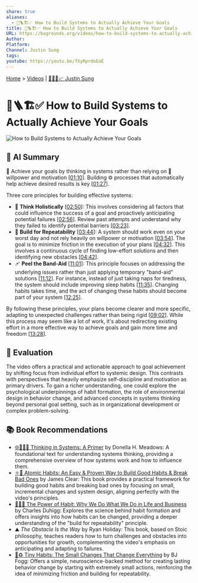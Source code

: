 ```yaml
---
share: true
aliases:
  - 🎯🪜🏗️✅ How to Build Systems to Actually Achieve Your Goals
title: 🎯🪜🏗️✅ How to Build Systems to Actually Achieve Your Goals
URL: https://bagrounds.org/videos/how-to-build-systems-to-actually-achieve-your-goals
Author: 
Platform: 
Channel: Justin Sung
tags: 
youtube: https://youtu.be/fXyRprdoEoE
---
```

[Home](../index.md) > [Videos](./index.md) | [🧠👨‍🎓📈 Justin Sung](../people/justin-sung.md)  
# 🎯🪜🏗️✅ How to Build Systems to Actually Achieve Your Goals  
![How to Build Systems to Actually Achieve Your Goals](https://youtu.be/fXyRprdoEoE)  
  
## 🤖 AI Summary  
🎯 Achieve your goals by thinking in systems rather than relying on 💪 willpower and motivation \[[01:10](http://www.youtube.com/watch?v=fXyRprdoEoE&t=70)\]. Building ⚙️ processes that automatically help achieve desired results is key \[[01:27](http://www.youtube.com/watch?v=fXyRprdoEoE&t=87)\].  
  
Three core principles for building effective systems:  
  
* 🤔 **Think Holistically** \[[02:50](http://www.youtube.com/watch?v=fXyRprdoEoE&t=170)\]: This involves considering all factors that could influence the success of a goal and proactively anticipating potential failures \[[02:56](http://www.youtube.com/watch?v=fXyRprdoEoE&t=176)\]. Review past attempts and understand why they failed to identify potential barriers \[[03:23](http://www.youtube.com/watch?v=fXyRprdoEoE&t=203)\].  
* 🔁 **Build for Repeatability** \[[03:44](http://www.youtube.com/watch?v=fXyRprdoEoE&t=224)\]: A system should work even on your worst day and not rely heavily on willpower or motivation \[[03:54](http://www.youtube.com/watch?v=fXyRprdoEoE&t=234)\]. The goal is to minimize friction in the execution of your plans \[[04:32](http://www.youtube.com/watch?v=fXyRprdoEoE&t=272)\]. This involves a continuous cycle of finding low-effort solutions and then identifying new obstacles \[[04:42](http://www.youtube.com/watch?v=fXyRprdoEoE&t=282)\].  
* 🩹 **Peel the Band-Aid** \[[11:01](http://www.youtube.com/watch?v=fXyRprdoEoE&t=661)\]: This principle focuses on addressing the underlying issues rather than just applying temporary "band-aid" solutions \[[11:12](http://www.youtube.com/watch?v=fXyRprdoEoE&t=672)\]. For instance, instead of just taking naps for tiredness, the system should include improving sleep habits \[[11:35](http://www.youtube.com/watch?v=fXyRprdoEoE&t=695)\]. Changing habits takes time, and the act of changing these habits should become part of your system \[[12:25](http://www.youtube.com/watch?v=fXyRprdoEoE&t=745)\].  
  
By following these principles, your plans become clearer and more specific, adapting to unexpected challenges rather than being rigid \[[09:02](http://www.youtube.com/watch?v=fXyRprdoEoE&t=542)\]. While this process may seem like a lot of work, it's about redirecting existing effort in a more effective way to achieve goals and gain more time and freedom \[[13:28](http://www.youtube.com/watch?v=fXyRprdoEoE&t=808)\].  
  
## 🤔 Evaluation  
The video offers a practical and actionable approach to goal achievement by shifting focus from individual effort to systemic design. This contrasts with perspectives that heavily emphasize self-discipline and motivation as primary drivers. To gain a richer understanding, one could explore the psychological underpinnings of habit formation, the role of environmental design in behavior change, and advanced concepts in systems thinking beyond personal goal setting, such as in organizational development or complex problem-solving.  
  
## 📚 Book Recommendations  
* [🌐🔗🧠📖 Thinking in Systems: A Primer](../books/thinking-in-systems.md) by Donella H. Meadows: A foundational text for understanding systems thinking, providing a comprehensive overview of how systems work and how to influence them.  
* [⚛️🔄 Atomic Habits: An Easy & Proven Way to Build Good Habits & Break Bad Ones](../books/atomic-habits.md) by James Clear: This book provides a practical framework for building good habits and breaking bad ones by focusing on small, incremental changes and system design, aligning perfectly with the video's principles.  
* [🔄🧠💪 The Power of Habit: Why We Do What We Do in Life and Business](../books/the-power-of-habit.md) by Charles Duhigg: Explores the science behind habit formation and offers insights into how habits can be changed, providing a deeper understanding of the "build for repeatability" principle.  
* ⛰️ *The Obstacle Is the Way* by Ryan Holiday: This book, based on Stoic philosophy, teaches readers how to turn challenges and obstacles into opportunities for growth, complementing the video's emphasis on anticipating and adapting to failures.  
* [🤏♻️ Tiny Habits: The Small Changes That Change Everything](../books/tiny-habits.md) by BJ Fogg: Offers a simple, neuroscience-backed method for creating lasting behavior change by starting with extremely small actions, reinforcing the idea of minimizing friction and building for repeatability.